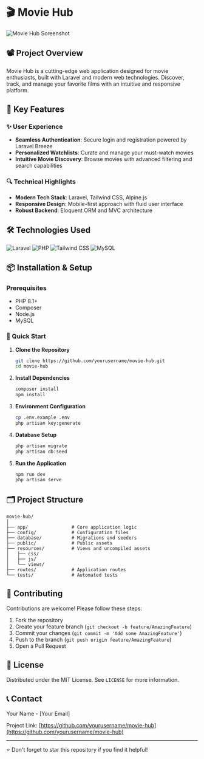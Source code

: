 # 🎬 Movie Hub

![Movie Hub Screenshot](https://png.pngtree.com/png-clipart/20220531/original/pngtree-cinema-banner-with-of-movie-elements-poster-png-image_7782619.png)
## 📽️ Project Overview

Movie Hub is a cutting-edge web application designed for movie enthusiasts, built with Laravel and modern web technologies. Discover, track, and manage your favorite films with an intuitive and responsive platform.

## 🚀 Key Features

### ✨ User Experience
- **Seamless Authentication**: Secure login and registration powered by Laravel Breeze
- **Personalized Watchlists**: Curate and manage your must-watch movies
- **Intuitive Movie Discovery**: Browse movies with advanced filtering and search capabilities

### 🔍 Technical Highlights
- **Modern Tech Stack**: Laravel, Tailwind CSS, Alpine.js
- **Responsive Design**: Mobile-first approach with fluid user interface
- **Robust Backend**: Eloquent ORM and MVC architecture

## 🛠️ Technologies Used

![Laravel](https://img.shields.io/badge/Laravel-FF2D20?style=for-the-badge&logo=laravel&logoColor=white)
![PHP](https://img.shields.io/badge/PHP-777BB4?style=for-the-badge&logo=php&logoColor=white)
![Tailwind CSS](https://img.shields.io/badge/Tailwind_CSS-38B2AC?style=for-the-badge&logo=tailwind-css&logoColor=white)
![MySQL](https://img.shields.io/badge/MySQL-005C84?style=for-the-badge&logo=mysql&logoColor=white)

## 📦 Installation & Setup

### Prerequisites
- PHP 8.1+
- Composer
- Node.js
- MySQL

### 🔧 Quick Start

1. **Clone the Repository**
   ```bash
   git clone https://github.com/yourusername/movie-hub.git
   cd movie-hub
   ```

2. **Install Dependencies**
   ```bash
   composer install
   npm install
   ```

3. **Environment Configuration**
   ```bash
   cp .env.example .env
   php artisan key:generate
   ```

4. **Database Setup**
   ```bash
   php artisan migrate
   php artisan db:seed
   ```

5. **Run the Application**
   ```bash
   npm run dev
   php artisan serve
   ```

## 🗂️ Project Structure

```
movie-hub/
│
├── app/                # Core application logic
├── config/             # Configuration files
├── database/           # Migrations and seeders
├── public/             # Public assets
├── resources/          # Views and uncompiled assets
│   ├── css/
│   ├── js/
│   └── views/
├── routes/             # Application routes
└── tests/              # Automated tests
```

## 🤝 Contributing

Contributions are welcome! Please follow these steps:

1. Fork the repository
2. Create your feature branch (`git checkout -b feature/AmazingFeature`)
3. Commit your changes (`git commit -m 'Add some AmazingFeature'`)
4. Push to the branch (`git push origin feature/AmazingFeature`)
5. Open a Pull Request

## 📄 License

Distributed under the MIT License. See `LICENSE` for more information.

## 📞 Contact

Your Name - [Your Email]

Project Link: [https://github.com/yourusername/movie-hub](https://github.com/yourusername/movie-hub)

---

⭐ Don't forget to star this repository if you find it helpful!
